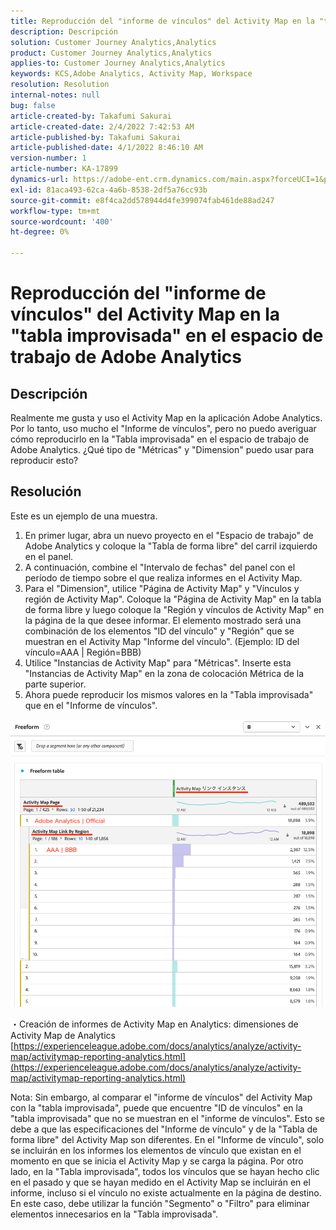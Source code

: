 ```yaml
---
title: Reproducción del "informe de vínculos" del Activity Map en la "tabla improvisada" en el espacio de trabajo de Adobe Analytics
description: Descripción
solution: Customer Journey Analytics,Analytics
product: Customer Journey Analytics,Analytics
applies-to: Customer Journey Analytics,Analytics
keywords: KCS,Adobe Analytics, Activity Map, Workspace
resolution: Resolution
internal-notes: null
bug: false
article-created-by: Takafumi Sakurai
article-created-date: 2/4/2022 7:42:53 AM
article-published-by: Takafumi Sakurai
article-published-date: 4/1/2022 8:46:10 AM
version-number: 1
article-number: KA-17899
dynamics-url: https://adobe-ent.crm.dynamics.com/main.aspx?forceUCI=1&pagetype=entityrecord&etn=knowledgearticle&id=c22fb80d-8e85-ec11-8d21-0022480855a4
exl-id: 81aca493-62ca-4a6b-8538-2df5a76cc93b
source-git-commit: e8f4ca2dd578944d4fe399074fab461de88ad247
workflow-type: tm+mt
source-wordcount: '400'
ht-degree: 0%

---
```


# Reproducción del &quot;informe de vínculos&quot; del Activity Map en la &quot;tabla improvisada&quot; en el espacio de trabajo de Adobe Analytics

## Descripción

Realmente me gusta y uso el Activity Map en la aplicación Adobe Analytics. Por lo tanto, uso mucho el &quot;Informe de vínculos&quot;, pero no puedo averiguar cómo reproducirlo en la &quot;Tabla improvisada&quot; en el espacio de trabajo de Adobe Analytics. ¿Qué tipo de &quot;Métricas&quot; y &quot;Dimension&quot; puedo usar para reproducir esto?

## Resolución


Este es un ejemplo de una muestra.

1. En primer lugar, abra un nuevo proyecto en el &quot;Espacio de trabajo&quot; de Adobe Analytics y coloque la &quot;Tabla de forma libre&quot; del carril izquierdo en el panel. 
2. A continuación, combine el &quot;Intervalo de fechas&quot; del panel con el período de tiempo sobre el que realiza informes en el Activity Map.
3. Para el &quot;Dimension&quot;, utilice &quot;Página de Activity Map&quot; y &quot;Vínculos y región de Activity Map&quot;. Coloque la &quot;Página de Activity Map&quot; en la tabla de forma libre y luego coloque la &quot;Región y vínculos de Activity Map&quot; en la página de la que desee informar. El elemento mostrado será una combinación de los elementos &quot;ID del vínculo&quot; y &quot;Región&quot; que se muestran en el Activity Map &quot;Informe del vínculo&quot;. (Ejemplo: ID del vínculo=AAA | Región=BBB)
4. Utilice &quot;Instancias de Activity Map&quot; para &quot;Métricas&quot;. Inserte esta &quot;Instancias de Activity Map&quot; en la zona de colocación Métrica de la parte superior.
5. Ahora puede reproducir los mismos valores en la &quot;Tabla improvisada&quot; que en el &quot;Informe de vínculos&quot;.

![](assets/ce099307-8f85-ec11-8d21-0022480855a4.png)

・Creación de informes de Activity Map en Analytics: dimensiones de Activity Map de Analytics
[https://experienceleague.adobe.com/docs/analytics/analyze/activity-map/activitymap-reporting-analytics.html](https://experienceleague.adobe.com/docs/analytics/analyze/activity-map/activitymap-reporting-analytics.html)

Nota: Sin embargo, al comparar el &quot;informe de vínculos&quot; del Activity Map con la &quot;tabla improvisada&quot;, puede que encuentre &quot;ID de vínculos&quot; en la &quot;tabla improvisada&quot; que no se muestran en el &quot;informe de vínculos&quot;. Esto se debe a que las especificaciones del &quot;Informe de vínculo&quot; y de la &quot;Tabla de forma libre&quot; del Activity Map son diferentes. En el &quot;Informe de vínculo&quot;, solo se incluirán en los informes los elementos de vínculo que existan en el momento en que se inicia el Activity Map y se carga la página. Por otro lado, en la &quot;Tabla improvisada&quot;, todos los vínculos que se hayan hecho clic en el pasado y que se hayan medido en el Activity Map se incluirán en el informe, incluso si el vínculo no existe actualmente en la página de destino. En este caso, debe utilizar la función &quot;Segmento&quot; o &quot;Filtro&quot; para eliminar elementos innecesarios en la &quot;Tabla improvisada&quot;.

